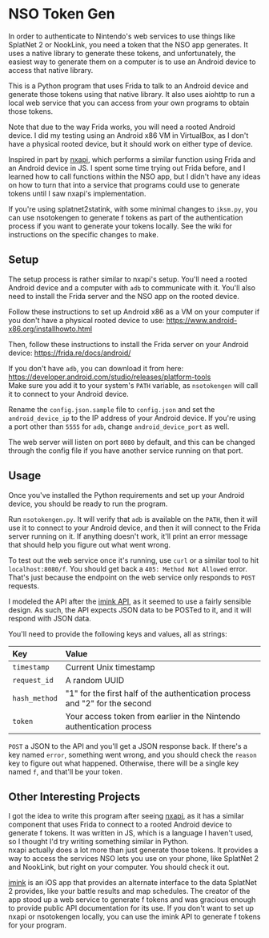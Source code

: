 # NSO Token Gen

In order to authenticate to Nintendo's web services to use things like SplatNet 2 or NookLink, you need a token that
the NSO app generates. It uses a native library to generate these tokens, and unfortunately, the easiest way to generate
them on a computer is to use an Android device to access that native library.

This is a Python program that uses Frida to talk to an Android device and generate those tokens using that native
library. It also uses aiohttp to run a local web service that you can access from your own programs to obtain those
tokens.

Note that due to the way Frida works, you will need a rooted Android device. I did my testing using an Android x86 VM
in VirtualBox, as I don't have a physical rooted device, but it should work on either type of device.

Inspired in part by [nxapi](https://github.com/samuelthomas2774/nxapi), which performs a similar function using Frida
and an Android device in JS. I spent some time trying out Frida before, and I learned how to call functions within the
NSO app, but I didn't have any ideas on how to turn  that into a service that programs could use to generate
tokens until I saw nxapi's implementation. 

If you're using splatnet2statink, with some minimal changes to `iksm.py`, you can use nsotokengen to generate f tokens
as part of the authentication process if you want to generate your tokens locally. See the wiki for instructions on the
specific changes to make. 

## Setup

The setup process is rather similar to nxapi's setup. You'll need a rooted Android device and a computer with `adb` to
communicate with it. You'll also need to install the Frida server and the NSO app on the rooted device.

Follow these instructions to set up Android x86 as a VM on your computer if you don't have a physical rooted device to
use: https://www.android-x86.org/installhowto.html

Then, follow these instructions to install the Frida server on your Android device: https://frida.re/docs/android/

If you don't have `adb`, you can download it from here: https://developer.android.com/studio/releases/platform-tools  
Make sure you add it to your system's `PATH` variable, as `nsotokengen` will call it to connect to your Android device. 

Rename the `config.json.sample` file to `config.json` and set the `android_device_ip` to the IP address of your Android
device. If you're using a port other than `5555` for `adb`, change `android_device_port` as well.

The web server will listen on port `8080` by default, and this can be changed through the config file if you have
another service running on that port.

## Usage

Once you've installed the Python requirements and set up your Android device, you should be ready to run the program.

Run `nsotokengen.py`. It will verify that `adb` is available on the `PATH`, then it will use it to connect to your
Android device, and then it will connect to the Frida server running on it. If anything doesn't work, it'll print an
error message that should help you figure out what went wrong. 

To test out the web service once it's running, use `curl` or a similar tool to hit `localhost:8080/f`. You should get
back a `405: Method Not Allowed` error. That's just because the endpoint on the web service only responds to `POST`
requests.

I modeled the API after the [imink API](https://github.com/JoneWang/imink/wiki/imink-API-Documentation), as it seemed to
use a fairly sensible design. As such, the API expects JSON data to be POSTed to it, and it will respond with JSON data.

You'll need to provide the following keys and values, all as strings:

|Key|Value|
|:---|:---|
|`timestamp`|Current Unix timestamp|
|`request_id`|A random UUID|
|`hash_method`|"1" for the first half of the authentication process and "2" for the second|
|`token`|Your access token from earlier in the Nintendo authentication process|

`POST` a JSON to the API and you'll get a JSON response back. If there's a key named `error`, something went wrong, and
you should check the `reason` key to figure out what happened. Otherwise, there will be a single key named `f`, and
that'll be your token.  

## Other Interesting Projects

I got the idea to write this program after seeing [nxapi](https://github.com/samuelthomas2774/nxapi), as it has a
similar component that uses Frida to connect to a rooted Android device to generate f tokens. It was written in JS,
which is a language I haven't used, so I thought I'd try writing something similar in Python.  
nxapi actually does a lot more than just generate those tokens. It provides a way to access the services NSO lets you
use on your phone, like SplatNet 2 and NookLink, but right on your computer. You should check it out.

[imink](https://github.com/JoneWang/imink) is an iOS app that provides an alternate interface to the data SplatNet 2
provides, like your battle results and map schedules. The creator of the app stood up a web service to generate f tokens
and was gracious enough to provide public API documentation for its use. If you don't want to set up nxapi or
nsotokengen locally, you can use the imink API to generate f tokens for your program.
